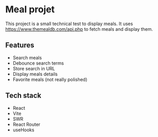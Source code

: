 # Meal projet

This project is a small technical test to display meals. It uses https://www.themealdb.com/api.php to fetch meals and display them.

## Features

- Search meals
- Debounce search terms
- Store search in URL
- Display meals details
- Favorite meals (not really polished)

## Tech stack

- React
- Vite
- SWR
- React Router
- useHooks
